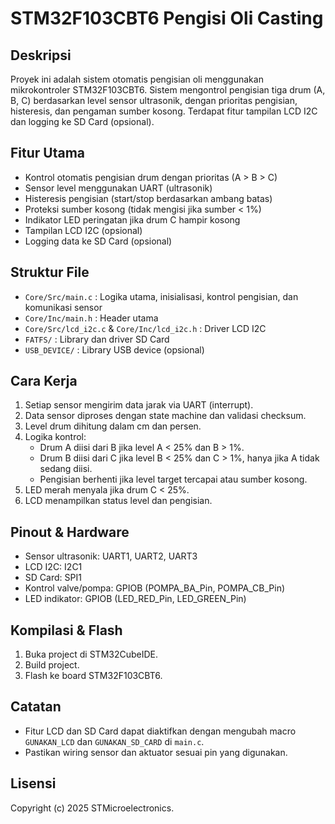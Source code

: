 # STM32F103CBT6 Pengisi Oli Casting

## Deskripsi
Proyek ini adalah sistem otomatis pengisian oli menggunakan mikrokontroler STM32F103CBT6. Sistem mengontrol pengisian tiga drum (A, B, C) berdasarkan level sensor ultrasonik, dengan prioritas pengisian, histeresis, dan pengaman sumber kosong. Terdapat fitur tampilan LCD I2C dan logging ke SD Card (opsional).

## Fitur Utama
- Kontrol otomatis pengisian drum dengan prioritas (A > B > C)
- Sensor level menggunakan UART (ultrasonik)
- Histeresis pengisian (start/stop berdasarkan ambang batas)
- Proteksi sumber kosong (tidak mengisi jika sumber < 1%)
- Indikator LED peringatan jika drum C hampir kosong
- Tampilan LCD I2C (opsional)
- Logging data ke SD Card (opsional)

## Struktur File
- `Core/Src/main.c` : Logika utama, inisialisasi, kontrol pengisian, dan komunikasi sensor
- `Core/Inc/main.h` : Header utama
- `Core/Src/lcd_i2c.c` & `Core/Inc/lcd_i2c.h` : Driver LCD I2C
- `FATFS/` : Library dan driver SD Card
- `USB_DEVICE/` : Library USB device (opsional)

## Cara Kerja
1. Setiap sensor mengirim data jarak via UART (interrupt).
2. Data sensor diproses dengan state machine dan validasi checksum.
3. Level drum dihitung dalam cm dan persen.
4. Logika kontrol:
   - Drum A diisi dari B jika level A < 25% dan B > 1%.
   - Drum B diisi dari C jika level B < 25% dan C > 1%, hanya jika A tidak sedang diisi.
   - Pengisian berhenti jika level target tercapai atau sumber kosong.
5. LED merah menyala jika drum C < 25%.
6. LCD menampilkan status level dan pengisian.

## Pinout & Hardware
- Sensor ultrasonik: UART1, UART2, UART3
- LCD I2C: I2C1
- SD Card: SPI1
- Kontrol valve/pompa: GPIOB (POMPA_BA_Pin, POMPA_CB_Pin)
- LED indikator: GPIOB (LED_RED_Pin, LED_GREEN_Pin)

## Kompilasi & Flash
1. Buka project di STM32CubeIDE.
2. Build project.
3. Flash ke board STM32F103CBT6.

## Catatan
- Fitur LCD dan SD Card dapat diaktifkan dengan mengubah macro `GUNAKAN_LCD` dan `GUNAKAN_SD_CARD` di `main.c`.
- Pastikan wiring sensor dan aktuator sesuai pin yang digunakan.

## Lisensi
Copyright (c) 2025 STMicroelectronics.

